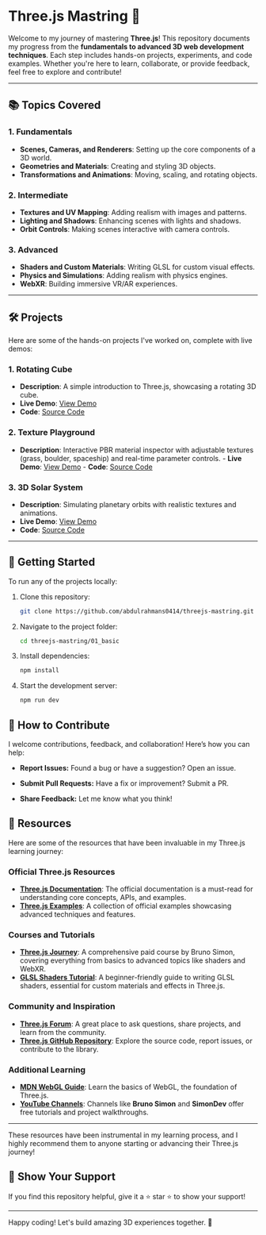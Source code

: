 # Three.js Mastring 🚀

Welcome to my journey of mastering **Three.js**! This repository documents my progress from the **fundamentals to advanced 3D web development techniques**. Each step includes hands-on projects, experiments, and code examples. Whether you're here to learn, collaborate, or provide feedback, feel free to explore and contribute!

---

## 📚 Topics Covered

### **1. Fundamentals**
- **Scenes, Cameras, and Renderers**: Setting up the core components of a 3D world.
- **Geometries and Materials**: Creating and styling 3D objects.
- **Transformations and Animations**: Moving, scaling, and rotating objects.

### **2. Intermediate**
- **Textures and UV Mapping**: Adding realism with images and patterns.
- **Lighting and Shadows**: Enhancing scenes with lights and shadows.
- **Orbit Controls**: Making scenes interactive with camera controls.

### **3. Advanced**
- **Shaders and Custom Materials**: Writing GLSL for custom visual effects.
- **Physics and Simulations**: Adding realism with physics engines.
- **WebXR**: Building immersive VR/AR experiences.

---


## 🛠️ Projects

Here are some of the hands-on projects I've worked on, complete with live demos:

### 1. **Rotating Cube**
   - **Description**: A simple introduction to Three.js, showcasing a rotating 3D cube.
   - **Live Demo**: [View Demo](https://rotating-3d-cube.vercel.app)
   - **Code**: [Source Code](/01_basic)

### 2. Texture Playground
- **Description**: Interactive PBR material inspector with adjustable textures (grass, boulder, spaceship) and real-time parameter controls. - **Live Demo**: [View Demo](https://texture-playground.vercel.app) - **Code**: [Source Code](/08_texturePractice)

### 3. **3D Solar System**
   - **Description**: Simulating planetary orbits with realistic textures and animations.
   - **Live Demo**: [View Demo](https://solar-system-theta-seven.vercel.app)
   - **Code**: [Source Code](/09_solarSystem)
---

## 🚀 Getting Started

To run any of the projects locally:
1. Clone this repository:
   ```bash
   git clone https://github.com/abdulrahmans0414/threejs-mastring.git
   ```
2. Navigate to the project folder:
   ```bash
   cd threejs-mastring/01_basic
   ```
3. Install dependencies:
   ```bash
   npm install
   ```
4. Start the development server:
   ```bash
   npm run dev
   ```

## 🤝 How to Contribute
I welcome contributions, feedback, and collaboration! Here’s how you can help:

- **Report Issues:** Found a bug or have a suggestion? Open an issue.

- **Submit Pull Requests:** Have a fix or improvement? Submit a PR.

- **Share Feedback:** Let me know what you think!


## 📌 Resources

Here are some of the resources that have been invaluable in my Three.js learning journey:

### **Official Three.js Resources**
- **[Three.js Documentation](https://threejs.org/docs/)**: The official documentation is a must-read for understanding core concepts, APIs, and examples.
- **[Three.js Examples](https://threejs.org/examples/)**: A collection of official examples showcasing advanced techniques and features.

### **Courses and Tutorials**
- **[Three.js Journey](https://threejs-journey.com/)**: A comprehensive paid course by Bruno Simon, covering everything from basics to advanced topics like shaders and WebXR.
- **[GLSL Shaders Tutorial](https://thebookofshaders.com/)**: A beginner-friendly guide to writing GLSL shaders, essential for custom materials and effects in Three.js.

### **Community and Inspiration**
- **[Three.js Forum](https://discourse.threejs.org/)**: A great place to ask questions, share projects, and learn from the community.
- **[Three.js GitHub Repository](https://github.com/mrdoob/three.js)**: Explore the source code, report issues, or contribute to the library.

### **Additional Learning**
- **[MDN WebGL Guide](https://developer.mozilla.org/en-US/docs/Web/API/WebGL_API)**: Learn the basics of WebGL, the foundation of Three.js.
- **[YouTube Channels](https://www.youtube.com/results?search_query=three.js+tutorial)**: Channels like **Bruno Simon** and **SimonDev** offer free tutorials and project walkthroughs.

---

These resources have been instrumental in my learning process, and I highly recommend them to anyone starting or advancing their Three.js journey!

## 🌟 Show Your Support
If you find this repository helpful, give it a ⭐️ star ⭐️ to show your support!

---
Happy coding! Let's build amazing 3D experiences together. 🚀
